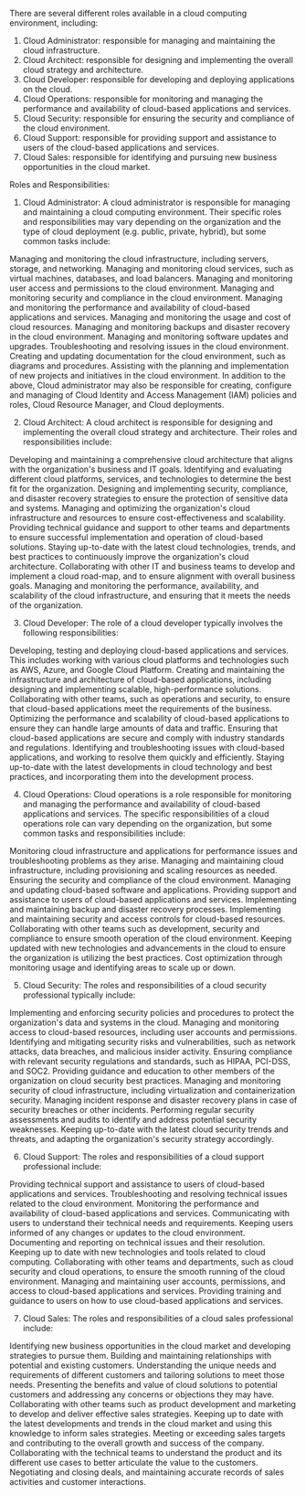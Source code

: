There are several different roles available in a cloud computing environment, including:

1. Cloud Administrator: responsible for managing and maintaining the cloud infrastructure.
2. Cloud Architect: responsible for designing and implementing the overall cloud strategy and architecture.
3. Cloud Developer: responsible for developing and deploying applications on the cloud.
4. Cloud Operations: responsible for monitoring and managing the performance and availability of cloud-based applications and services.
5. Cloud Security: responsible for ensuring the security and compliance of the cloud environment.
6. Cloud Support: responsible for providing support and assistance to users of the cloud-based applications and services.
7. Cloud Sales: responsible for identifying and pursuing new business opportunities in the cloud market.

Roles and Responsibilities:

1. Cloud Administrator:
A cloud administrator is responsible for managing and maintaining a cloud computing environment. Their specific roles and responsibilities may vary depending on the organization and the type of cloud deployment (e.g. public, private, hybrid), but some common tasks include:

Managing and monitoring the cloud infrastructure, including servers, storage, and networking.
Managing and monitoring cloud services, such as virtual machines, databases, and load balancers.
Managing and monitoring user access and permissions to the cloud environment.
Managing and monitoring security and compliance in the cloud environment.
Managing and monitoring the performance and availability of cloud-based applications and services.
Managing and monitoring the usage and cost of cloud resources.
Managing and monitoring backups and disaster recovery in the cloud environment.
Managing and monitoring software updates and upgrades.
Troubleshooting and resolving issues in the cloud environment.
Creating and updating documentation for the cloud environment, such as diagrams and procedures.
Assisting with the planning and implementation of new projects and initiatives in the cloud environment.
In addition to the above, Cloud administrator may also be responsible for creating, configure and managing of Cloud Identity and Access Management (IAM) policies and roles, Cloud Resource Manager, and Cloud deployments.

2. Cloud Architect:
A cloud architect is responsible for designing and implementing the overall cloud strategy and architecture. Their roles and responsibilities include:

Developing and maintaining a comprehensive cloud architecture that aligns with the organization's business and IT goals.
Identifying and evaluating different cloud platforms, services, and technologies to determine the best fit for the organization.
Designing and implementing security, compliance, and disaster recovery strategies to ensure the protection of sensitive data and systems.
Managing and optimizing the organization's cloud infrastructure and resources to ensure cost-effectiveness and scalability.
Providing technical guidance and support to other teams and departments to ensure successful implementation and operation of cloud-based solutions.
Staying up-to-date with the latest cloud technologies, trends, and best practices to continuously improve the organization's cloud architecture.
Collaborating with other IT and business teams to develop and implement a cloud road-map, and to ensure alignment with overall business goals.
Managing and monitoring the performance, availability, and scalability of the cloud infrastructure, and ensuring that it meets the needs of the organization.

3. Cloud Developer:
The role of a cloud developer typically involves the following responsibilities:

Developing, testing and deploying cloud-based applications and services. This includes working with various cloud platforms and technologies such as AWS, Azure, and Google Cloud Platform.
Creating and maintaining the infrastructure and architecture of cloud-based applications, including designing and implementing scalable, high-performance solutions.
Collaborating with other teams, such as operations and security, to ensure that cloud-based applications meet the requirements of the business.
Optimizing the performance and scalability of cloud-based applications to ensure they can handle large amounts of data and traffic.
Ensuring that cloud-based applications are secure and comply with industry standards and regulations.
Identifying and troubleshooting issues with cloud-based applications, and working to resolve them quickly and efficiently.
Staying up-to-date with the latest developments in cloud technology and best practices, and incorporating them into the development process.

4. Cloud Operations:
Cloud operations is a role responsible for monitoring and managing the performance and availability of cloud-based applications and services. The specific responsibilities of a cloud operations role can vary depending on the organization, but some common tasks and responsibilities include:

Monitoring cloud infrastructure and applications for performance issues and troubleshooting problems as they arise.
Managing and maintaining cloud infrastructure, including provisioning and scaling resources as needed.
Ensuring the security and compliance of the cloud environment.
Managing and updating cloud-based software and applications.
Providing support and assistance to users of cloud-based applications and services.
Implementing and maintaining backup and disaster recovery processes.
Implementing and maintaining security and access controls for cloud-based resources.
Collaborating with other teams such as development, security and compliance to ensure smooth operation of the cloud environment.
Keeping updated with new technologies and advancements in the cloud to ensure the organization is utilizing the best practices.
Cost optimization through monitoring usage and identifying areas to scale up or down.

5. Cloud Security:
The roles and responsibilities of a cloud security professional typically include:

Implementing and enforcing security policies and procedures to protect the organization's data and systems in the cloud.
Managing and monitoring access to cloud-based resources, including user accounts and permissions.
Identifying and mitigating security risks and vulnerabilities, such as network attacks, data breaches, and malicious insider activity.
Ensuring compliance with relevant security regulations and standards, such as HIPAA, PCI-DSS, and SOC2.
Providing guidance and education to other members of the organization on cloud security best practices.
Managing and monitoring security of cloud infrastructure, including virtualization and containerization security.
Managing incident response and disaster recovery plans in case of security breaches or other incidents.
Performing regular security assessments and audits to identify and address potential security weaknesses.
Keeping up-to-date with the latest cloud security trends and threats, and adapting the organization's security strategy accordingly.

6. Cloud Support:
The roles and responsibilities of a cloud support professional include:

Providing technical support and assistance to users of cloud-based applications and services.
Troubleshooting and resolving technical issues related to the cloud environment.
Monitoring the performance and availability of cloud-based applications and services.
Communicating with users to understand their technical needs and requirements.
Keeping users informed of any changes or updates to the cloud environment.
Documenting and reporting on technical issues and their resolution.
Keeping up to date with new technologies and tools related to cloud computing.
Collaborating with other teams and departments, such as cloud security and cloud operations, to ensure the smooth running of the cloud environment.
Managing and maintaining user accounts, permissions, and access to cloud-based applications and services.
Providing training and guidance to users on how to use cloud-based applications and services.

7. Cloud Sales:
The roles and responsibilities of a cloud sales professional include:

Identifying new business opportunities in the cloud market and developing strategies to pursue them.
Building and maintaining relationships with potential and existing customers.
Understanding the unique needs and requirements of different customers and tailoring solutions to meet those needs.
Presenting the benefits and value of cloud solutions to potential customers and addressing any concerns or objections they may have.
Collaborating with other teams such as product development and marketing to develop and deliver effective sales strategies.
Keeping up to date with the latest developments and trends in the cloud market and using this knowledge to inform sales strategies.
Meeting or exceeding sales targets and contributing to the overall growth and success of the company.
Collaborating with the technical teams to understand the product and its different use cases to better articulate the value to the customers.
Negotiating and closing deals, and maintaining accurate records of sales activities and customer interactions.



